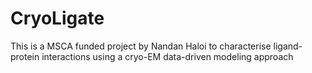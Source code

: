 # CryoLigate
This is a MSCA funded project by Nandan Haloi to characterise ligand-protein interactions using a cryo-EM data-driven modeling approach 
